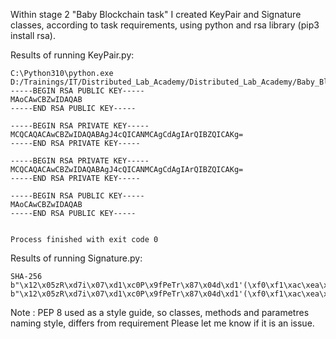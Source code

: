 Within stage 2 "Baby Blockchain task" I created KeyPair and Signature classes, according to task requirements, using python and rsa library (pip3 install rsa).

Results of running KeyPair.py:
```
C:\Python310\python.exe D:/Trainings/IT/Distributed_Lab_Academy/Distributed_Lab_Academy/Baby_Blockchain/Stage_2/KeyPair.py
-----BEGIN RSA PUBLIC KEY-----
MAoCAwCBZwIDAQAB
-----END RSA PUBLIC KEY-----

-----BEGIN RSA PRIVATE KEY-----
MCQCAQACAwCBZwIDAQABAgJ4cQICANMCAgCdAgIArQIBZQICAKg=
-----END RSA PRIVATE KEY-----

-----BEGIN RSA PRIVATE KEY-----
MCQCAQACAwCBZwIDAQABAgJ4cQICANMCAgCdAgIArQIBZQICAKg=
-----END RSA PRIVATE KEY-----

-----BEGIN RSA PUBLIC KEY-----
MAoCAwCBZwIDAQAB
-----END RSA PUBLIC KEY-----


Process finished with exit code 0
```

Results of running Signature.py:
```
SHA-256
b"\x12\x05zR\xd7i\x07\xd1\xc0P\x9fPeTr\x87\x04d\xd1'(\xf0\xf1\xac\xea\x80\xcb\xa8\x1e\xc9ljt\xc8i\xddg&od\xfe\xa7r!w\t\xd2\x9b\xad\xf8\x836&o\xf4a#\xae\xeez$2u%"
b"\x12\x05zR\xd7i\x07\xd1\xc0P\x9fPeTr\x87\x04d\xd1'(\xf0\xf1\xac\xea\x80\xcb\xa8\x1e\xc9ljt\xc8i\xddg&od\xfe\xa7r!w\t\xd2\x9b\xad\xf8\x836&o\xf4a#\xae\xeez$2u%"
```


Note : PEP 8 used as a style guide, so classes, methods and parametres naming style, differs from requirement
Please let me know if it is an issue.

